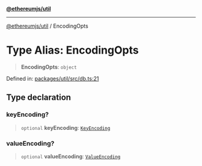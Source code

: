 [**@ethereumjs/util**](../README.md)

***

[@ethereumjs/util](../README.md) / EncodingOpts

# Type Alias: EncodingOpts

> **EncodingOpts**: `object`

Defined in: [packages/util/src/db.ts:21](https://github.com/Dargon789/ethereumjs-monorepo/blob/master/packages/util/src/db.ts#L21)

## Type declaration

### keyEncoding?

> `optional` **keyEncoding**: [`KeyEncoding`](../enumerations/KeyEncoding.md)

### valueEncoding?

> `optional` **valueEncoding**: [`ValueEncoding`](../enumerations/ValueEncoding.md)
